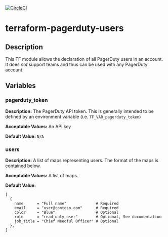 [![CircleCI](https://circleci.com/gh/devops-workflow/terraform-pagerduty-users.svg?style=svg)](https://circleci.com/gh/devops-workflow/terraform-pagerduty-users)

# terraform-pagerduty-users

## Description

This TF module allows the declaration of all PagerDuty users in an account. It does _not_ support teams and thus can be used with any PagerDuty account.

## Variables

### pagerduty_token

**Description:** The PagerDuty API token. This is generally intended to be defined by an environment variable (i.e. `TF_VAR_pagerduty_token`)

**Acceptable Values:** An API key

**Default Value:** `N/A`

### users

**Description:** A list of maps representing users. The format of the maps is contained below.

**Acceptable Values:** A list of maps.

**Default Value:**

```hcl
[
  {
    name      = "Full name"             # Required
    email     = "user@contoso.com"      # Required
    color     = "Blue"                  # Optional
    role      = "read_only_user"        # Optional, See documentation
    job_title = "Chief Needful Officer" # Optional
  },
]
```
